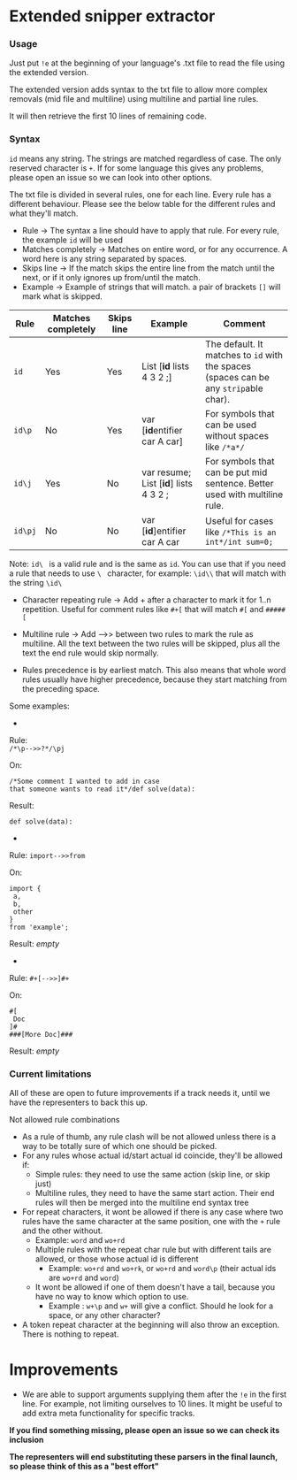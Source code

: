 # Extended snipper extractor

### Usage

Just put `!e` at the beginning of your language's .txt file to read the file using the extended version.

The extended version adds syntax to the txt file to allow more complex removals (mid file and multiline)
using multiline and partial line rules.

It will then retrieve the first 10 lines of remaining code.

### Syntax

`id` means any string. The strings are matched regardless of case. 
The only reserved character is `+`. If for some language this gives any problems, please open an issue so we can look
into other options.

The txt file is divided in several rules, one for each line. Every rule has a different behaviour. Please see the below
table for the different rules and what they'll match.

* Rule -> The syntax a line should have to apply that rule. For every rule, the example `id` will be used
* Matches completely -> Matches on entire word, or for any occurrence. A word here is any string separated by spaces.
* Skips line -> If the match skips the entire line from the match until the next, or if it only ignores up from/until the match.
* Example -> Example of strings that will match. a pair of brackets `[]` will mark what is skipped.

|  Rule  |  Matches completely  |    Skips line   |  Example                               | Comment                                                                        |
|--------|----------------------|-----------------|----------------------------------------|--------------------------------------------------------------------------------|
|  `id`  |         Yes          |        Yes      | List [**id** lists 4 3 2 ;]            | The default. It matches to ` id ` with the spaces (spaces can be any `strip`able char).                                                                  |
| `id\p` |         No           |        Yes      | var [**id**entifier car A car]         | For symbols that can be used without spaces like `/*a*/`                       |
| `id\j` |         Yes          |        No       | var resume; List [**id**] lists 4 3 2 ;| For symbols that can be put mid sentence. Better used with multiline rule.     |
| `id\pj`|         No           |        No       | var [**id**]entifier car A car         | Useful for cases like `/*This is an int*/int sum=0;`

Note: `id\ ` is a valid rule and is the same as `id`. You can use that if you need a rule that needs to use `\ ` character,
for example: `\id\\` that will match with the string `\id\ `

* Character repeating rule -> Add + after a character to mark it for 1..n repetition. Useful for comment rules like
`#+[` that will match `#[` and `#####[`

* Multiline rule -> Add -->> between two rules to mark the rule as multiline. All the text between the two rules will be skipped,
plus all the text the end rule would skip normally.
  
* Rules precedence is by earliest match. This also means that whole word rules usually have higher precedence, because
they start matching from the preceding space.
  
Some examples:

* 
Rule:  
`/*\p-->>?*/\pj`

On:
```
/*Some comment I wanted to add in case 
that someone wants to read it*/def solve(data):
```

Result:
```
def solve(data):
```

* 
Rule:
`import-->>from`

On:
```
import {
 a,
 b,
 other
}
from 'example';
```

Result:
*empty*

*
Rule:
`#+[-->>]#+`

On:
```
#[
 Doc
]#
###[More Doc]###
```

Result: *empty* 

### Current limitations 

All of these are open to future improvements if a track needs it, until we have the representers to back this up.

Not allowed rule combinations
* As a rule of thumb, any rule clash will be not allowed unless there is a way to be totally sure of which one
  should be picked.
* For any rules whose actual id/start actual id coincide, they'll be allowed if:
  * Simple rules: they need to use the same action (skip line, or skip just)
  * Multiline rules, they need to have the same start action. Their end rules will then be merged into the multiline
    end syntax tree
* For repeat characters, it wont be allowed if there is any case where two rules have the same character at the same 
  position, one with the `+` rule and the other without.
  * Example: `word` and `wo+rd`
  * Multiple rules with the repeat char rule but with different tails are allowed, or those whose actual id is different
    * Example: `wo+rd` and `wo+rk`, or `wo+rd` and `word\p` (their actual ids are ` wo+rd ` and `word`)
  * It wont be allowed if one of them doesn't have a tail, because you have no way to know which option to use.
    * Example : `w+\p` and `w+` will give a conflict. Should he look for a space, or any other character?
* A token repeat character at the beginning will also throw an exception. There is nothing to repeat.

# Improvements

* We are able to support arguments supplying them after the `!e` in the first line. For example, not limiting
  ourselves to 10 lines. It might be useful to add extra meta functionality for specific tracks.

**If you find something missing, please open an issue so we can check its inclusion**

**The representers will end substituting these parsers in the final launch, so please think of this as a "best effort"**